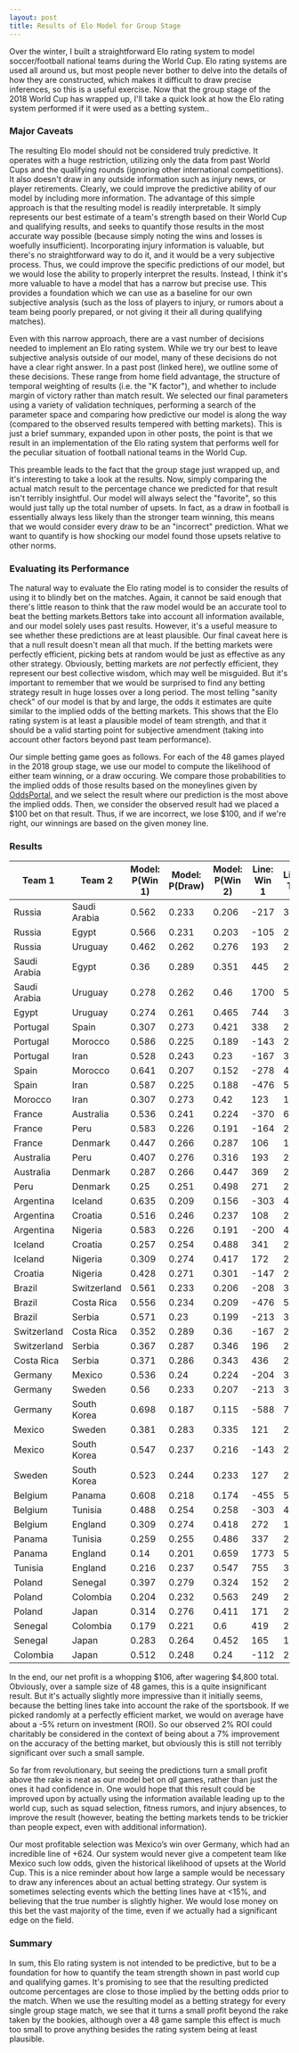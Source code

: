 ```yaml
---
layout: post
title: Results of Elo Model for Group Stage
---
```


Over the winter, I built a straightforward Elo rating system to model soccer/football national teams during the World Cup. Elo rating systems are used all around us, but most people never bother to delve into the details of how they are constructed, which makes it difficult to draw precise inferences, so this is a useful exercise. Now that the group stage of the 2018 World Cup has wrapped up, I'll take a quick look at how the Elo rating system performed if it were used as a betting system..

### Major Caveats

The resulting Elo model should not be considered truly predictive. It operates with a huge restriction, utilizing only the data from past World Cups and the qualifying rounds (ignoring other international competitions). It also doesn't draw in any outside information such as injury news, or player retirements. Clearly, we could improve the predictive ability of our model by including more information. The advantage of this simple approach is that the resulting model is readily interpretable. It simply represents our best estimate of a team's strength based on their World Cup and qualifying results, and seeks to quantify those results in the most accurate way possible (because simply noting the wins and losses is woefully insufficient). Incorporating injury information is valuable, but there's no straightforward way to do it, and it would be a very subjective process. Thus, we could improve the specific predictions of our model, but we would lose the ability to properly interpret the results. Instead, I think it's more valuable to have a model that has a narrow but precise use. This provides a foundation which we can use as a baseline for our own subjective analysis (such as the loss of players to injury, or rumors about a team being poorly prepared, or not giving it their all during qualifying matches).

Even with this narrow approach, there are a vast number of decisions needed to implement an Elo rating system. While we try our best to leave subjective analysis outside of our model, many of these decisions do not have a clear right answer. In a past post (linked here), we outline some of these decisions. These range from home field advantage, the structure of temporal weighting of results (i.e. the "K factor"), and whether to include margin of victory rather than match result. We selected our final parameters using a variety of validation techniques, performing a search of the parameter space and comparing how predictive our model is along the way (compared to the observed results tempered with betting markets). This is just a brief summary, expanded upon in other posts, the point is that we result in an implementation of the Elo rating system that performs well for the peculiar situation of football national teams in the World Cup.

This preamble leads to the fact that the group stage just wrapped up, and it's interesting to take a look at the results. Now, simply comparing the actual match result to the percentage chance we predicted for that result isn't terribly insightful. Our model will always select the "favorite", so this would just tally up the total number of upsets. In fact, as a draw in football is essentially always less likely than the stronger team winning, this means that we would consider every draw to be an "incorrect" prediction. What we want to quantify is how shocking our model found those upsets relative to other norms.

### Evaluating its Performance

The natural way to evaluate the Elo rating model is to consider the results of using it to blindly bet on the matches. Again, it cannot be said enough that there's little reason to think that the raw model would be an accurate tool to beat the betting markets.Bettors take into account all information available, and our model solely uses past results. However, it's a useful measure to see whether these predictions are at least plausible. Our final caveat here is that a null result doesn't mean all that much. If the betting markets were perfectly efficient, picking bets at random would be just as effective as any other strategy. Obviously, betting markets are *not* perfectly efficient, they represent our best collective wisdom, which may well be misguided. But it's important to remember that we would be surprised to find any betting strategy result in huge losses over a long period. The most telling "sanity check" of our model is that by and large, the odds it estimates are quite similar to the implied odds of the betting markets. This shows that the Elo rating system is at least a plausible model of team strength, and that it should be a valid starting point for subjective amendment (taking into account other factors beyond past team performance). 

Our simple betting game goes as follows. For each of the 48 games played in the 2018 group stage, we use our model to compute the likelihood of either team winning, or a draw occuring. We compare those probabilities to the implied odds of those results based on the moneylines given by [OddsPortal]( http://www.oddsportal.com/soccer/world/world-cup-2018/results/#/), and we select the result where our prediction is the most above the implied odds. Then, we consider the observed result had we placed a $100 bet on that result. Thus, if we are incorrect, we lose $100, and if we're right, our winnings are based on the given money line.


### Results

| Team 1       | Team 2       | Model: P(Win 1) | Model: P(Draw) | Model: P(Win 2) | Line: Win 1 | Line: Tie | Line: Win 3 | Profit |
|--------------|--------------|-----------------|----------------|-----------------|-------------|-----------|-------------|--------|
| Russia       | Saudi Arabia | 0.562           | 0.233          | 0.206           | -217        | 334       | 807         | -100   |
| Russia       | Egypt        | 0.566           | 0.231          | 0.203           | -105        | 257       | 330         | 95.2   |
| Russia       | Uruguay      | 0.462           | 0.262          | 0.276           | 193         | 208       | 177         | -100   |
| Saudi Arabia | Egypt        | 0.36            | 0.289          | 0.351           | 445         | 263       | -130        | 445    |
| Saudi Arabia | Uruguay      | 0.278           | 0.262          | 0.46            | 1700        | 573       | -455        | -100   |
| Egypt        | Uruguay      | 0.274           | 0.261          | 0.465           | 744         | 309       | -196        | -100   |
| Portugal     | Spain        | 0.307           | 0.273          | 0.421           | 338         | 227       | 104         | -100   |
| Portugal     | Morocco      | 0.586           | 0.225          | 0.189           | -143        | 270       | 504         | -100   |
| Portugal     | Iran         | 0.528           | 0.243          | 0.23            | -167        | 309       | 539         | -100   |
| Spain        | Morocco      | 0.641           | 0.207          | 0.152           | -278        | 417       | 927         | -100   |
| Spain        | Iran         | 0.587           | 0.225          | 0.188           | -476        | 586       | 1832        | -100   |
| Morocco      | Iran         | 0.307           | 0.273          | 0.42            | 123         | 198       | 317         | 317    |
| France       | Australia    | 0.536           | 0.241          | 0.224           | -370        | 623       | 944         | -100   |
| France       | Peru         | 0.583           | 0.226          | 0.191           | -164        | 287       | 561         | -100   |
| France       | Denmark      | 0.447           | 0.266          | 0.287           | 106         | 181       | 434         | -100   |
| Australia    | Peru         | 0.407           | 0.276          | 0.316           | 193         | 254       | 149         | -100   |
| Australia    | Denmark      | 0.287           | 0.266          | 0.447           | 369         | 244       | -110        | -100   |
| Peru         | Denmark      | 0.25            | 0.251          | 0.498           | 271         | 211       | 131         | 131    |
| Argentina    | Iceland      | 0.635           | 0.209          | 0.156           | -303        | 441       | 1034        | -100   |
| Argentina    | Croatia      | 0.516           | 0.246          | 0.237           | 108         | 229       | 312         | -100   |
| Argentina    | Nigeria      | 0.583           | 0.226          | 0.191           | -200        | 426       | 499         | -100   |
| Iceland      | Croatia      | 0.257           | 0.254          | 0.488           | 341         | 299       | -120        | -100   |
| Iceland      | Nigeria      | 0.309           | 0.274          | 0.417           | 172         | 210       | 199         | 199    |
| Croatia      | Nigeria      | 0.428           | 0.271          | 0.301           | -147        | 279       | 514         | -100   |
| Brazil       | Switzerland  | 0.561           | 0.233          | 0.206           | -208        | 343       | 711         | -100   |
| Brazil       | Costa Rica   | 0.556           | 0.234          | 0.209           | -476        | 571       | 1817        | -100   |
| Brazil       | Serbia       | 0.571           | 0.23           | 0.199           | -213        | 368       | 661         | -100   |
| Switzerland  | Costa Rica   | 0.352           | 0.289          | 0.36            | -167        | 270       | 663         | -100   |
| Switzerland  | Serbia       | 0.367           | 0.287          | 0.346           | 196         | 204       | 175         | 196    |
| Costa Rica   | Serbia       | 0.371           | 0.286          | 0.343           | 436         | 243       | -119        | -100   |
| Germany      | Mexico       | 0.536           | 0.24           | 0.224           | -204        | 358       | 624         | 624    |
| Germany      | Sweden       | 0.56            | 0.233          | 0.207           | -213        | 366       | 664         | -100   |
| Germany      | South Korea  | 0.698           | 0.187          | 0.115           | -588        | 740       | 1837        | -100   |
| Mexico       | Sweden       | 0.381           | 0.283          | 0.335           | 121         | 240       | 259         | 259    |
| Mexico       | South Korea  | 0.547           | 0.237          | 0.216           | -143        | 281       | 473         | -100   |
| Sweden       | South Korea  | 0.523           | 0.244          | 0.233           | 127         | 204       | 293         | 127    |
| Belgium      | Panama       | 0.608           | 0.218          | 0.174           | -455        | 577       | 1662        | -100   |
| Belgium      | Tunisia      | 0.488           | 0.254          | 0.258           | -303        | 419       | 1104        | -100   |
| Belgium      | England      | 0.309           | 0.274          | 0.418           | 272         | 184       | 147         | 272    |
| Panama       | Tunisia      | 0.259           | 0.255          | 0.486           | 337         | 278       | -114        | -100   |
| Panama       | England      | 0.14            | 0.201          | 0.659           | 1773        | 548       | -455        | -100   |
| Tunisia      | England      | 0.216           | 0.237          | 0.547           | 755         | 323       | -204        | -100   |
| Poland       | Senegal      | 0.397           | 0.279          | 0.324           | 152         | 206       | 233         | 233    |
| Poland       | Colombia     | 0.204           | 0.232          | 0.563           | 249         | 246       | 121         | 121    |
| Poland       | Japan        | 0.314           | 0.276          | 0.411           | 171         | 215       | 195         | -100   |
| Senegal      | Colombia     | 0.179           | 0.221          | 0.6             | 419         | 282       | -132        | 75.8   |
| Senegal      | Japan        | 0.283           | 0.264          | 0.452           | 165         | 199       | 221         | -100   |
| Colombia     | Japan        | 0.512           | 0.248          | 0.24            | -112        | 234       | 411         | 411    |


In the end, our net profit is a whopping $106, after wagering $4,800 total. Obviously, over a sample size of 48 games, this is a quite insignificant result. But it's actually slightly more impressive than it initially seems, because the betting lines take into account the rake of the sportsbook. If we picked randomly at a perfectly efficient market, we would on average have about a -5% return on investment (ROI). So our observed 2% ROI could charitably be considered in the context of being about a 7% improvement on the accuracy of the betting market, but obviously this is still not terribly significant over such a small sample.

So far from revolutionary, but seeing the predictions turn a small profit above the rake is neat as our model bet on *all* games, rather than just the ones it had confidence in. One would hope that this result could be improved upon by actually using the information available leading up to the world cup, such as squad selection, fitness rumors, and injury absences, to improve the result (however, beating the betting markets tends to be trickier than people expect, even with additional information). 

Our most profitable selection was Mexico’s win over Germany, which had an incredible line of +624. Our system would never give a competent team like Mexico such low odds, given the historical likelihood of upsets at the World Cup. This is a nice reminder about how large a sample would be necessary to draw any inferences about an actual betting strategy. Our system is sometimes selecting events which the betting lines have at <15%, and believing that the true number is slightly higher. We would lose money on this bet the vast majority of the time, even if we actually had a significant edge on the field.

### Summary

In sum, this Elo rating system is not intended to be predictive, but to be a foundation for how to quantify the team strength shown in past world cup and qualifying games. It's promising to see that the resulting predicted outcome percentages are close to those implied by the betting odds prior to the match. When we use the resulting model as a betting strategy for every single group stage match, we see that it turns a small profit beyond the rake taken by the bookies, although over a 48 game sample this effect is much too small to prove anything besides the rating system being at least plausible. 
